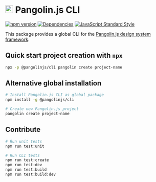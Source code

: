 # <img alt="" src="https://cdn.jsdelivr.net/gh/pangolinjs/brand/icon/icon.svg" width="24"> Pangolin.js CLI

[![npm version][npm-image]][npm-url]
[![Dependencies][dependencies-image]][dependencies-url]
[![JavaScript Standard Style][standard-image]][standard-url]

This package provides a global CLI for the [Pangolin.js design system framework](https://pangolinjs.org).

## Quick start project creation with `npx`

```bash
npx -p @pangolinjs/cli pangolin create project-name
```

## Alternative global installation

```bash
# Install Pangolin.js CLI as global package
npm install -g @pangolinjs/cli

# Create new Pangolin.js project
pangolin create project-name
```

## Contribute

```bash
# Run unit tests
npm run test:unit

# Run CLI tests
npm run test:create
npm run test:dev
npm run test:build
npm run test:build:dev
```

[npm-image]: https://img.shields.io/npm/v/@pangolinjs/cli.svg?style=flat-square
[npm-url]: https://www.npmjs.com/package/@pangolinjs/cli

[dependencies-image]: https://img.shields.io/david/pangolinjs/cli.svg?style=flat-square
[dependencies-url]: https://www.npmjs.com/package/@pangolinjs/cli?activeTab=dependencies

[standard-image]: https://img.shields.io/badge/Code_Style-Standard-brightgreen.svg?style=flat-square&logo=javascript&logoColor=white
[standard-url]: https://standardjs.com

